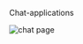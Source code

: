 Chat-applications

![chat page](https://github.com/dharanicb98/ChatAppNeoDoves/assets/166556890/51100fbc-64cb-492f-b7bf-80e7139afc4c)
